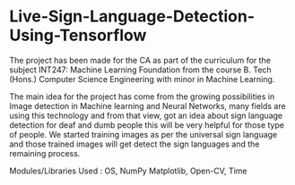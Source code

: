 # Live-Sign-Language-Detection-Using-Tensorflow

The project has been made for the CA as part of the curriculum 
for the subject INT247: Machine Learning Foundation from the course B. Tech (Hons.) Computer Science Engineering with minor in Machine Learning.

The main idea for the project has come from the growing possibilities in Image detection in Machine learning and Neural Networks, 
many fields are using this technology and from that view, got an idea about sign language detection for deaf and dumb people 
this will be very helpful for those type of people. We started training images as per the universal sign language 
and those trained images will get detect the sign languages and the remaining process.

Modules/Libraries Used : OS, NumPy Matplotlib, Open-CV, Time

